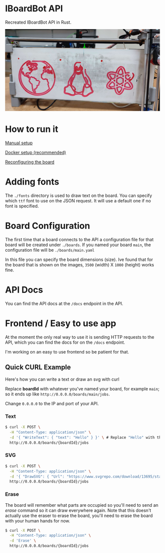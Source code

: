 # IBoardBot API

Recreated IBoardBot API in Rust.

![board with globe, linux tux and atom drawn](./images/img0.jpg)

# How to run it

[Manual setup](./docs/Setup-Manual.md)

[Docker setup (recommended)](./docs/Setup-Docker.md)

[Reconfiguring the board](./docs/Flash-Arduino.md)

# Adding fonts

The `./fonts` directory is used to draw text on the board. You can specify which `ttf` font to use on the JSON request. It will use a default one if no font is specified.

# Board Configuration

The first time that a board connects to the API a configuration file for that board will be created under `./boards`. If you named your board `main`, the configuration file will be `./boards/main.yaml`

In this file you can specify the board dimensions (size). Ive found that for the board that is shown on the images, `3500` (width) X `1000` (height) works fine.

# API Docs

You can find the API docs at the `/docs` endpoint in the API.

# Frontend / Easy to use app

At the moment the only real way to use it is sending HTTP requests to the API, which you can find the docs for on the `/docs` endpoint. 

I'm working on an easy to use frontend so be patient for that. 

## Quick CURL Example

Here's how you can write a text or draw an svg with curl

Replace **boardId** with whatever you've named your board, for example `main`; so it ends up like `http://0.0.0.0/boards/main/jobs`.

Change `0.0.0.0` to the IP and port of your API.

### Text

```sh
$ curl -X POST \
  -H "Content-Type: application/json" \
  -d '{ "WriteText": { "text": "Hello" } }' \ # Replace "Hello" with the text that you want to draw
  http://0.0.0.0/boards/{boardId}/jobs
```

### SVG

```sh
$ curl -X POST \
  -H "Content-Type: application/json" \
  -d '{ "DrawSVG": { "Url": "https://www.svgrepo.com/download/13695/star.svg" }' \
  http://0.0.0.0/boards/{boardId}/jobs
```

### Erase

The board will remember what parts are occupied so you'll need to send an *erase* command so it can draw everywhere again. Note that this doesn't actually use the eraser to erase the board, you'll need to erase the board with your human hands for now.

```sh
$ curl -X POST \
  -H "Content-Type: application/json" \
  -d 'Erase' \
  http://0.0.0.0/boards/{boardId}/jobs
```